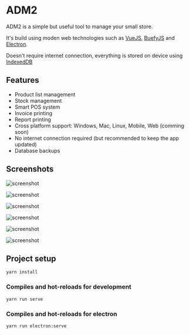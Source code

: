 # ADM2
ADM2 is a simple but useful tool to manage your small store.

It's build using moden web technologies such as [VueJS](https://vuejs.org/), [BuefyJS](https://buefy.org/) and [Electron](https://www.electronjs.org/).

Doesn't require internet connection, everything is stored on device using [IndexedDB](https://developer.mozilla.org/en-US/docs/Web/API/IndexedDB_API)

## Features
- Product list management
- Stock management
- Smart POS system
- Invoice printing 
- Report printing
- Cross platform support: Windows, Mac, Linux, Mobile, Web (comming soon)
- No internet connection required (but recommended to keep the app updated)
- Database backups

## Screenshots

![screenshot](https://raw.githubusercontent.com/LuisHCK/adm2/master/public/screenshots/4413dfd3-15a1-47f5-90cc-9c7356d7d64d.jpeg)

![screenshot](https://raw.githubusercontent.com/LuisHCK/adm2/master/public/screenshots/30510e0b-5deb-4547-99c9-9b61aefb7587.jpeg)

![screenshot](https://raw.githubusercontent.com/LuisHCK/adm2/master/public/screenshots/c17b8e0a-16f6-4b8f-ba0b-99fb47b90e87.jpeg)

![screenshot](https://raw.githubusercontent.com/LuisHCK/adm2/master/public/screenshots/8be903b7-e593-4a6f-95a7-2ca7c30b9c0c.jpeg)

![screenshot](https://raw.githubusercontent.com/LuisHCK/adm2/master/public/screenshots/71c31d91-5a99-44ff-911a-4ca07f1e87c6.jpeg)

![screenshot](https://raw.githubusercontent.com/LuisHCK/adm2/develop/public/screenshots/Screenshot%20from%202021-07-20%2021-06-42.png)

## Project setup
```
yarn install
```

### Compiles and hot-reloads for development
```
yarn run serve
```

### Compiles and hot-reloads for electron
```
yarn run electron:serve
```
